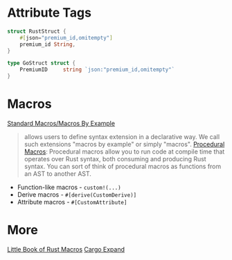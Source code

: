 # Attribute Tags
```rust
struct RustStruct {
    #[json="premium_id,omitempty"]
    premium_id String,
}
```

```go
type GoStruct struct {
	PremiumID     string `json:"premium_id,omitempty"`
}
```



# Macros
[Standard Macros/Macros By Example](https://doc.rust-lang.org/reference/macros-by-example.html)
> allows users to define syntax extension in a declarative way. We call such extensions "macros by example" or simply "macros".
[Procedural Macros](https://doc.rust-lang.org/reference/procedural-macros.html#procedural-macros):
> Procedural macros allow you to run code at compile time that operates over Rust syntax, both consuming and producing Rust syntax. You can sort of think of procedural macros as functions from an AST to another AST.
* Function-like macros - `custom!(...)`
* Derive macros - `#[derive(CustomDerive)]`
* Attribute macros - `#[CustomAttribute]`

# More

[Little Book of Rust Macros](https://veykril.github.io/tlborm/)
[Cargo Expand](https://github.com/dtolnay/cargo-expand)
